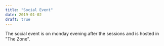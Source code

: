 ```yaml
---
title: "Social Event"
date: 2019-01-02
draft: true
---
```


The social event is on monday evening after the sessions and is hosted in "The Zone".


